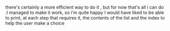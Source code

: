 there's certainly  a more efficient way to do it  , but for now that's all i can do .I  managed to make it work, so i'm quite happy
I would have liked to be able to print, at each step that requires it, the contents of the list and the index to help the user make a choice
